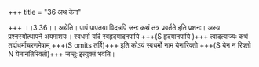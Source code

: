 +++
title = "36 अथ केन"

+++
।।3.36।। अथेति। पापं पापतया विदन्नपि जनः कथं तत्र प्रवर्तते इति प्रशनः।
अस्य प्रश्नस्योत्थापने अयमाशयः। स्वधर्मो यदि स्वहृदयादनपायि +++(S
हृदयानपायि )+++ त्वादत्याज्यः कथं तर्ह्यधर्माचरणमेषाम् +++(S omits तर्हि)+++ इति
कोऽयं स्वधर्मो नाम येनारिक्तो +++(S येन न रिक्तो N येनानतिरिक्तो)+++ जन्तुः
इत्युक्तं भवति।
